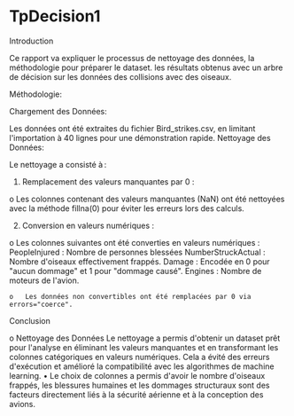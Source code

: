 # TpDecision1
Introduction


Ce rapport va expliquer le processus de nettoyage des données, la méthodologie pour préparer le dataset. les résultats obtenus avec un arbre de décision sur les données des collisions avec des oiseaux.


Méthodologie:


Chargement des Données:

Les données ont été extraites du fichier Bird_strikes.csv, en limitant l'importation à 40 lignes pour une démonstration rapide. 
Nettoyage des Données:

Le nettoyage a consisté à :


1.	Remplacement des valeurs manquantes par 0 :

   
   o	Les colonnes contenant des valeurs manquantes (NaN) ont été nettoyées avec la méthode fillna(0) pour éviter les erreurs lors des calculs.

   
2.	Conversion en valeurs numériques :
   
   o	Les colonnes suivantes ont été converties en valeurs numériques :
  		PeopleInjured : Nombre de personnes blessées
  		NumberStruckActual : Nombre d'oiseaux effectivement frappés.
  		Damage : Encodée en 0 pour "aucun dommage" et 1 pour "dommage causé".
  	  Engines : Nombre de moteurs de l'avion.
    
  	o	Les données non convertibles ont été remplacées par 0 via errors="coerce".
   


Conclusion


o Nettoyage des Données
Le nettoyage a permis d'obtenir un dataset prêt pour l'analyse en éliminant les valeurs manquantes et en transformant les colonnes catégoriques en valeurs numériques. Cela a évité des erreurs d'exécution et amélioré la compatibilité avec les algorithmes de machine learning.
•	Le choix de colonnes a permis d'avoir le nombre d'oiseaux frappés, les blessures humaines et les dommages structuraux sont des facteurs directement liés à la sécurité aérienne et à la conception des avions.

  	  
  	  


